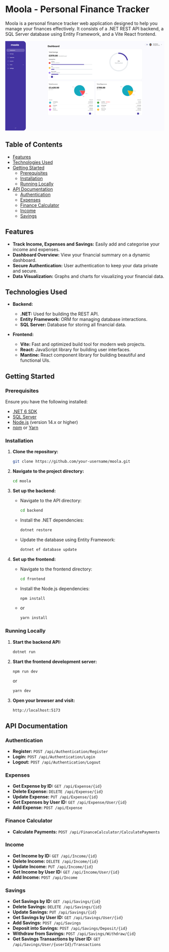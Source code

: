 # Moola - Personal Finance Tracker

Moola is a personal finance tracker web application designed to help you manage your finances effectively. It consists of a .NET REST API backend, a SQL Server database using Entity Framework, and a Vite React frontend.

![Moola Screenshot](https://github.com/DylanMcCaw/moola/blob/main/FrontEnd/budget-tracker/public/moola-home-screenshot.png)

## Table of Contents

- [Features](#features)
- [Technologies Used](#technologies-used)
- [Getting Started](#getting-started)
  - [Prerequisites](#prerequisites)
  - [Installation](#installation)
  - [Running Locally](#running-locally)
- [API Documentation](#api-documentation)
  - [Authentication](#authentication)
  - [Expenses](#expenses)
  - [Finance Calculator](#finance-calculator)
  - [Income](#income)
  - [Savings](#savings)

## Features

- **Track Income, Expenses and Savings:** Easily add and categorise your income and expenses.
- **Dashboard Overview:** View your financial summary on a dynamic dashboard.
- **Secure Authentication:** User authentication to keep your data private and secure.
- **Data Visualization:** Graphs and charts for visualizing your financial data.

## Technologies Used

- **Backend:**
  - **.NET:** Used for building the REST API.
  - **Entity Framework:** ORM for managing database interactions.
  - **SQL Server:** Database for storing all financial data.

- **Frontend:**
  - **Vite:** Fast and optimized build tool for modern web projects.
  - **React:** JavaScript library for building user interfaces.
  - **Mantine:** React component library for building beautiful and functional UIs.

## Getting Started

### Prerequisites

Ensure you have the following installed:

- [.NET 6 SDK](https://dotnet.microsoft.com/download/dotnet/6.0)
- [SQL Server](https://www.microsoft.com/en-us/sql-server/sql-server-downloads)
- [Node.js](https://nodejs.org/en/) (version 14.x or higher)
- [npm](https://www.npmjs.com/) or [Yarn](https://yarnpkg.com/)

### Installation

1. **Clone the repository:**
   ```bash
   git clone https://github.com/your-username/moola.git
   ```

2. **Navigate to the project directory:**
   ```bash
   cd moola
   ```

3. **Set up the backend:**

   - Navigate to the API directory:
     ```bash
     cd backend
     ```
   - Install the .NET dependencies:
     ```bash
     dotnet restore
     ```
   - Update the database using Entity Framework:
     ```bash
     dotnet ef database update
     ```

4. **Set up the frontend:**

   - Navigate to the frontend directory:
     ```bash
     cd frontend
     ```
   - Install the Node.js dependencies:
     ```bash
     npm install
     ```
   - or
     ```bash
     yarn install
     ```

### Running Locally

1. **Start the backend API:**
   ```bash
   dotnet run
   ```

2. **Start the frontend development server:**
   ```bash
   npm run dev
   ```
   or
   ```bash
   yarn dev
   ```

3. **Open your browser and visit:**
   ```
   http://localhost:5173
   ```


## API Documentation

### Authentication

- **Register:** `POST /api/Authentication/Register`
- **Login:** `POST /api/Authentication/Login`
- **Logout:** `POST /api/Authentication/Logout`

### Expenses

- **Get Expense by ID:** `GET /api/Expense/{id}`
- **Delete Expense:** `DELETE /api/Expense/{id}`
- **Update Expense:** `PUT /api/Expense/{id}`
- **Get Expenses by User ID:** `GET /api/Expense/User/{id}`
- **Add Expense:** `POST /api/Expense`

### Finance Calculator

- **Calculate Payments:** `POST /api/FinanceCalculator/CalculatePayments`

### Income

- **Get Income by ID:** `GET /api/Income/{id}`
- **Delete Income:** `DELETE /api/Income/{id}`
- **Update Income:** `PUT /api/Income/{id}`
- **Get Income by User ID:** `GET /api/Income/User/{id}`
- **Add Income:** `POST /api/Income`

### Savings

- **Get Savings by ID:** `GET /api/Savings/{id}`
- **Delete Savings:** `DELETE /api/Savings/{id}`
- **Update Savings:** `PUT /api/Savings/{id}`
- **Get Savings by User ID:** `GET /api/Savings/User/{id}`
- **Add Savings:** `POST /api/Savings`
- **Deposit into Savings:** `POST /api/Savings/Deposit/{id}`
- **Withdraw from Savings:** `POST /api/Savings/Withdraw/{id}`
- **Get Savings Transactions by User ID:** `GET /api/Savings/User/{userId}/Transactions`

